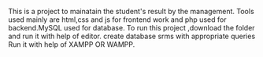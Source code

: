 This is a project to mainatain the student's result by the management.
Tools used mainly are html,css and js for frontend work and php used for backend.MySQL used for database.
To run this project ,download the folder and run it with help of editor.
create database srms with appropriate queries 
Run it with help of XAMPP OR WAMPP.
